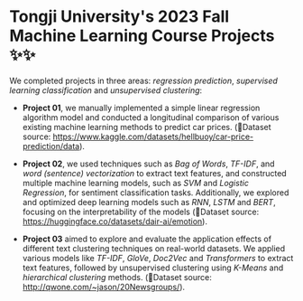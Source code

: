 # Tongji University's 2023 Fall Machine Learning Course Projects ✨✨
We completed projects in three areas: *regression prediction*, *supervised learning classification* and *unsupervised clustering*:

- **Project 01**, we manually implemented a simple linear regression algorithm model and conducted a longitudinal comparison of various existing machine learning methods to predict car prices. (📌Dataset source: https://www.kaggle.com/datasets/hellbuoy/car-price-prediction/data). 

- **Project 02**, we used techniques such as *Bag of Words*, *TF-IDF*, and *word (sentence) vectorization* to extract text features, and constructed multiple machine learning models, such as *SVM* and *Logistic Regression*, for sentiment classification tasks. Additionally, we explored and optimized deep learning models such as *RNN*, *LSTM* and *BERT*, focusing on the interpretability of the models (📌Dataset source: https://huggingface.co/datasets/dair-ai/emotion). 

- **Project 03** aimed to explore and evaluate the application effects of different text clustering techniques on real-world datasets. We applied various models like *TF-IDF*, *GloVe*, *Doc2Vec* and *Transformers* to extract text features, followed by unsupervised clustering using *K-Means* and *hierarchical clustering* methods. (📌Dataset source: http://qwone.com/~jason/20Newsgroups/).

